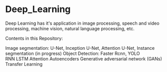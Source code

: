 # Deep_Learning
Deep Learning has it's application in image processing, speech and video processing, machine vision, natural language processing, etc.

Contents in this Repository:

Image segmentation: U-Net, Inception U-Net, Attention U-Net, Instance segmentation (in progress) 
Object Detection: Faster Rcnn, YOLO  <br /> 
RNN
LSTM
Attention
Autoencoders
Generative adversarial network (GANs)
Transfer Learning

